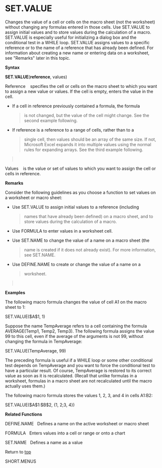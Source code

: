 SET.VALUE
=========

Changes the value of a cell or cells on the macro sheet (not the
worksheet) without changing any formulas entered in those cells. Use
SET.VALUE to assign initial values and to store values during the
calculation of a macro. SET.VALUE is especially useful for initializing
a dialog box and the conditional test in a WHILE loop. SET.VALUE assigns
values to a specific reference or to the name of a reference that has
already been defined. For information about creating a new name or
entering data on a worksheet, see \"Remarks\" later in this topic.

**Syntax**

**SET.VALUE**(**reference**, values)

Reference    specifies the cell or cells on the macro sheet to which you
want to assign a new value or values. If the cell is empty, enters the
value in the cell.

-   If a cell in reference previously contained a formula, the formula
    > is not changed, but the value of the cell might change. See the
    > second example following.

-   If reference is a reference to a range of cells, rather than to a
    > single cell, then values should be an array of the same size. If
    > not, Microsoft Excel expands it into multiple values using the
    > normal rules for expanding arrays. See the third example
    > following.

>  

Values    is the value or set of values to which you want to assign the
cell or cells in reference.

**Remarks**

Consider the following guidelines as you choose a function to set values
on a worksheet or macro sheet:

-   Use SET.VALUE to assign initial values to a reference (including
    > names that have already been defined) on a macro sheet, and to
    > store values during the calculation of a macro.

-   Use FORMULA to enter values in a worksheet cell.

-   Use SET.NAME to change the value of a name on a macro sheet (the
    > name is created if it does not already exist). For more
    > information, see SET.NAME.

-   Use DEFINE.NAME to create or change the value of a name on a
    > worksheet.

>  

**Examples**

The following macro formula changes the value of cell A1 on the macro
sheet to 1:

SET.VALUE(\$A\$1, 1)

Suppose the name TempAverage refers to a cell containing the formula
AVERAGE(Temp1, Temp2, Temp3). The following formula assigns the value 99
to this cell, even if the average of the arguments is not 99, without
changing the formula in TempAverage:

SET.VALUE(TempAverage, 99)

The preceding formula is useful if a WHILE loop or some other
conditional test depends on TempAverage and you want to force the
conditional test to have a particular result. Of course, TempAverage is
restored to its correct value as soon as it is recalculated. (Recall
that unlike formulas in a worksheet, formulas in a macro sheet are not
recalculated until the macro actually uses them.)

The following macro formula stores the values 1, 2, 3, and 4 in cells
A1:B2:

SET.VALUE(\$A\$1:\$B\$2, {1, 2;3, 4})

**Related Functions**

DEFINE.NAME   Defines a name on the active worksheet or macro sheet

FORMULA   Enters values into a cell or range or onto a chart

SET.NAME   Defines a name as a value

Return to [top](#Q)

SHORT.MENUS
